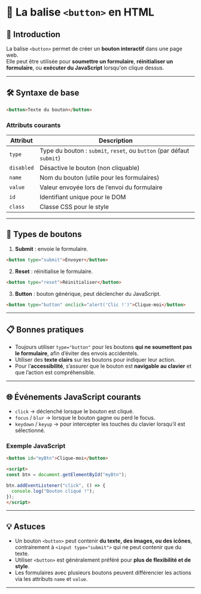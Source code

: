 # 🎯 La balise `<button>` en HTML

## 📌 Introduction

La balise `<button>` permet de créer un **bouton interactif** dans une page web.  
Elle peut être utilisée pour **soumettre un formulaire**, **réinitialiser un formulaire**, ou **exécuter du JavaScript** lorsqu'on clique dessus.

---

## 🛠️ Syntaxe de base

```html
<button>Texte du bouton</button>
```

### Attributs courants

| Attribut      | Description |
|---------------|-------------|
| `type`        | Type du bouton : `submit`, `reset`, ou `button` (par défaut `submit`) |
| `disabled`    | Désactive le bouton (non cliquable) |
| `name`        | Nom du bouton (utile pour les formulaires) |
| `value`       | Valeur envoyée lors de l’envoi du formulaire |
| `id`          | Identifiant unique pour le DOM |
| `class`       | Classe CSS pour le style |

---

## 🎯 Types de boutons

1. **Submit** : envoie le formulaire.  

```html
<button type="submit">Envoyer</button>
```

2. **Reset** : réinitialise le formulaire.  

```html
<button type="reset">Réinitialiser</button>
```

3. **Button** : bouton générique, peut déclencher du JavaScript.  

```html
<button type="button" onclick="alert('Clic !')">Clique-moi</button>
```

---

## 📋 Bonnes pratiques

- Toujours utiliser `type="button"` pour les boutons **qui ne soumettent pas le formulaire**, afin d’éviter des envois accidentels.  
- Utiliser des **texte clairs** sur les boutons pour indiquer leur action.  
- Pour l’**accessibilité**, s’assurer que le bouton est **navigable au clavier** et que l’action est compréhensible.

---

## 🌐 Événements JavaScript courants

- `click` → déclenché lorsque le bouton est cliqué.  
- `focus` / `blur` → lorsque le bouton gagne ou perd le focus.  
- `keydown` / `keyup` → pour intercepter les touches du clavier lorsqu’il est sélectionné.  

### Exemple JavaScript

```html
<button id="myBtn">Clique-moi</button>

<script>
const btn = document.getElementById("myBtn");

btn.addEventListener("click", () => {
  console.log("Bouton cliqué !");
});
</script>
```

---

## 💡 Astuces

- Un bouton `<button>` peut contenir **du texte, des images, ou des icônes**, contrairement à `<input type="submit">` qui ne peut contenir que du texte.  
- Utiliser `<button>` est généralement préféré pour **plus de flexibilité et de style**.  
- Les formulaires avec plusieurs boutons peuvent différencier les actions via les attributs `name` et `value`.

---

